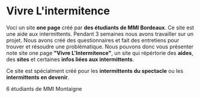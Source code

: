 # Vivre L'intermitence

Voci un site **one page** créé par **des étudiants de MMI Bordeaux**. Ce site est une aide aux intermittents. Pendant 3 semaines nous avons travailler sur un projet. Nous avons créé des questionnaires et fait des entretiens pour trouver et résoudre une problèmatique. Nous pouvons donc vous présenter note site one page **"Vivre L'Intermitence"**, un site qui répértorie des **aides**, des **sites** et certaines **infos liées aux intermittents**. 

Ce site est spécialment créé pour les **intermittents du spectacle** ou les **intermittents en devenir**. 

6 étudiants de MMI Montaigne 

